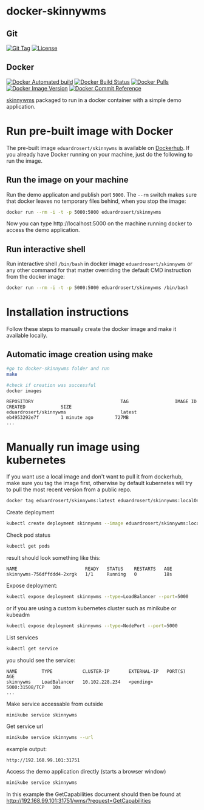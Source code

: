 # docker-skinnywms
## Git
[![Git Tag](https://img.shields.io/github/v/tag/eduardrosert/docker-skinnywms)](https://github.com/eduardrosert/docker-skinnywms/releases)
[![License](https://img.shields.io/github/license/eduardrosert/docker-skinnywms)](https://github.com/eduardrosert/docker-skinnywms)
## Docker
[![Docker Automated build](https://img.shields.io/docker/cloud/automated/eduardrosert/skinnywms.svg)](https://hub.docker.com/r/eduardrosert/skinnywms)
[![Docker Build Status](https://img.shields.io/docker/cloud/build/eduardrosert/skinnywms.svg)](https://hub.docker.com/r/eduardrosert/skinnywms)
[![Docker Pulls](https://img.shields.io/docker/pulls/eduardrosert/skinnywms)](https://hub.docker.com/r/eduardrosert/skinnywms)
[![Docker Image Version](https://images.microbadger.com/badges/version/eduardrosert/skinnywms.svg)](https://microbadger.com/images/eduardrosert/magics "Get your own version badge on microbadger.com")
[![Docker Commit Reference](https://images.microbadger.com/badges/commit/eduardrosert/skinnywms.svg)](https://microbadger.com/images/microscaling/microscaling "Get your own commit badge on microbadger.com")

[skinnywms](https://github.com/ecmwf/skinnywms) packaged to run in a docker container with a simple demo application.

# Run pre-built image with Docker
The pre-built image ``eduardrosert/skinnywms`` is available on [Dockerhub](https://hub.docker.com/r/eduardrosert/skinnywms). If you already have Docker running on your machine, just do the following to run the image.

## Run the image on your machine
Run the demo applicaton and publish port ``5000``. The ``--rm`` switch makes sure that docker leaves no temporary files behind, when you stop the image:
```bash
docker run --rm -i -t -p 5000:5000 eduardrosert/skinnywms
```
Now you can type http://localhost:5000 on the machine running docker to access the demo application.

## Run interactive shell
Run interactive shell ``/bin/bash`` in docker image ``eduardrosert/skinnywms`` or any other command for that matter overriding the default CMD instruction from the docker image:
```bash
docker run --rm -i -t -p 5000:5000 eduardrosert/skinnywms /bin/bash
```

# Installation instructions
Follow these steps to manually create the docker image and make it available locally.

## Automatic image creation using make
```bash
#go to docker-skinnywms folder and run
make

#check if creation was successful
docker images
```
```
REPOSITORY                                TAG                 IMAGE ID            CREATED             SIZE
eduardrosert/skinnywms                    latest              eb4953292e7f        1 minute ago        727MB
...
```

# Manually run image using kubernetes
If you want use a local image and don't want to pull it from dockerhub, make sure you tag the image first, otherwise by default kubernetes will try to pull the most recent version from a public repo.
```bash
docker tag eduardrosert/skinnywms:latest eduardrosert/skinnywms:localOnly
```

Create deployment
```bash
kubectl create deployment skinnywms --image eduardrosert/skinnywms:localOnly
```
Check pod status
```bash
kubectl get pods
```
result should look something like this:
```
NAME                         READY   STATUS    RESTARTS   AGE
skinnywms-756dffddd4-2xrgk   1/1     Running   0          18s
```

Expose deployment:
```bash
kubectl expose deployment skinnywms --type=LoadBalancer --port=5000
```
or if you are using a custom kubernetes cluster such as minikube or kubeadm
```bash
kubectl expose deployment skinnywms --type=NodePort --port=5000
```

List services
```bash
kubectl get service
```
you should see the service:
```
NAME         TYPE           CLUSTER-IP       EXTERNAL-IP   PORT(S)          AGE
skinnywms    LoadBalancer   10.102.228.234   <pending>     5000:31508/TCP   10s
...
```

Make service accessable from outside
```bash
minikube service skinnywms
```

Get service url
```bash
minikube service skinnywms --url
```
example output:
```
http://192.168.99.101:31751
```

Access the demo application directly (starts a browser window)
```bash
minikube service skinnywms
```
In this example the GetCapabilities document should then be found at http://192.168.99.101:31751/wms/?request=GetCapabilities

